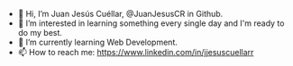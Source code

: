 - 👋 Hi, I’m Juan Jesús Cuéllar, @JuanJesusCR in Github.
- 👀 I’m interested in learning something every single day and I'm ready to do my best.
- 🌱 I’m currently learning Web Development.
- 📫 How to reach me: https://www.linkedin.com/in/jjesuscuellarr

<!---
JuanJesusCR/JuanJesusCR is a ✨ special ✨ repository because its `README.md` (this file) appears on your GitHub profile.
You can click the Preview link to take a look at your changes.
--->

